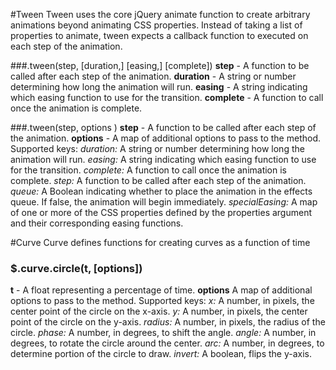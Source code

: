 #Tween
Tween uses the core jQuery animate function to create arbitrary animations beyond animating CSS properties. Instead of taking a list of properties to animate, tween expects a callback function to executed on each step of the animation.

###.tween(step, [duration,] [easing,] [complete])
**step** - A function to be called after each step of the animation.
**duration** - A string or number determining how long the animation will run.
**easing** - A string indicating which easing function to use for the transition.
**complete** - A function to call once the animation is complete.

###.tween(step, options )
**step** - A function to be called after each step of the animation.
**options** - A map of additional options to pass to the method. Supported keys:
*duration:* A string or number determining how long the animation will run.
*easing:* A string indicating which easing function to use for the transition.
*complete:* A function to call once the animation is complete.
*step:* A function to be called after each step of the animation.
*queue:* A Boolean indicating whether to place the animation in the effects queue. If false, the animation will begin immediately.
*specialEasing:* A map of one or more of the CSS properties defined by the properties argument and their corresponding easing functions.

#Curve
Curve defines functions for creating curves as a function of time

### $.curve.circle(t, [options])
**t** - A float representing a percentage of time.
**options** A map of additional options to pass to the method. Supported keys:
*x:* A number, in pixels, the center point of the circle on the x-axis.
*y:* A number, in pixels, the center point of the circle on the y-axis.
*radius:* A number, in pixels, the radius of the circle.
*phase:* A number, in degrees, to shift the angle.
*angle:* A number, in degrees, to rotate the circle around the center.
*arc:* A number, in degrees, to determine portion of the circle to draw.
*invert:* A boolean, flips the y-axis.